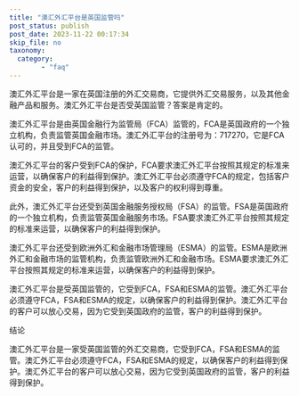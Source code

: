 ```yaml
---
title: "澳汇外汇平台是英国监管吗"
post_status: publish
post_date: 2023-11-22 00:17:34
skip_file: no
taxonomy:
  category:
        - "faq"
---
```


澳汇外汇平台是一家在英国注册的外汇交易商，它提供外汇交易服务，以及其他金融产品和服务。澳汇外汇平台是否受英国监管？答案是肯定的。

澳汇外汇平台是由英国金融行为监管局（FCA）监管的，FCA是英国政府的一个独立机构，负责监管英国金融市场。澳汇外汇平台的注册号为：717270，它是FCA认可的，并且受到FCA的监管。

澳汇外汇平台的客户受到FCA的保护，FCA要求澳汇外汇平台按照其规定的标准来运营，以确保客户的利益得到保护。澳汇外汇平台必须遵守FCA的规定，包括客户资金的安全，客户的利益得到保护，以及客户的权利得到尊重。

此外，澳汇外汇平台还受到英国金融服务授权局（FSA）的监管。FSA是英国政府的一个独立机构，负责监管英国金融服务市场。FSA要求澳汇外汇平台按照其规定的标准来运营，以确保客户的利益得到保护。

澳汇外汇平台还受到欧洲外汇和金融市场管理局（ESMA）的监管。ESMA是欧洲外汇和金融市场的监管机构，负责监管欧洲外汇和金融市场。ESMA要求澳汇外汇平台按照其规定的标准来运营，以确保客户的利益得到保护。

澳汇外汇平台是受英国监管的，它受到FCA，FSA和ESMA的监管。澳汇外汇平台必须遵守FCA，FSA和ESMA的规定，以确保客户的利益得到保护。澳汇外汇平台的客户可以放心交易，因为它受到英国政府的监管，客户的利益得到保护。

结论

澳汇外汇平台是一家受英国监管的外汇交易商，它受到FCA，FSA和ESMA的监管。澳汇外汇平台必须遵守FCA，FSA和ESMA的规定，以确保客户的利益得到保护。澳汇外汇平台的客户可以放心交易，因为它受到英国政府的监管，客户的利益得到保护。
